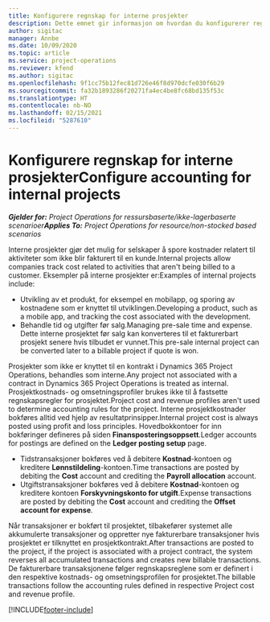 ```yaml
---
title: Konfigurere regnskap for interne prosjekter
description: Dette emnet gir informasjon om hvordan du konfigurerer regnskapspraksiser for interne prosjekter i Project Operations.
author: sigitac
manager: Annbe
ms.date: 10/09/2020
ms.topic: article
ms.service: project-operations
ms.reviewer: kfend
ms.author: sigitac
ms.openlocfilehash: 9f1cc75b12fec81d726e46f8d970dcfe030f6b29
ms.sourcegitcommit: fa32b1893286f20271fa4ec4be8fc68bd135f53c
ms.translationtype: HT
ms.contentlocale: nb-NO
ms.lasthandoff: 02/15/2021
ms.locfileid: "5287610"
---
```

# <a name="configure-accounting-for-internal-projects"></a><span data-ttu-id="cdc43-103">Konfigurere regnskap for interne prosjekter</span><span class="sxs-lookup"><span data-stu-id="cdc43-103">Configure accounting for internal projects</span></span>

<span data-ttu-id="cdc43-104">_**Gjelder for:** Project Operations for ressursbaserte/ikke-lagerbaserte scenarioer_</span><span class="sxs-lookup"><span data-stu-id="cdc43-104">_**Applies To:** Project Operations for resource/non-stocked based scenarios_</span></span>

<span data-ttu-id="cdc43-105">Interne prosjekter gjør det mulig for selskaper å spore kostnader relatert til aktiviteter som ikke blir fakturert til en kunde.</span><span class="sxs-lookup"><span data-stu-id="cdc43-105">Internal projects allow companies track cost related to activities that aren't being billed to a customer.</span></span> <span data-ttu-id="cdc43-106">Eksempler på interne prosjekter er:</span><span class="sxs-lookup"><span data-stu-id="cdc43-106">Examples of internal projects include:</span></span>

- <span data-ttu-id="cdc43-107">Utvikling av et produkt, for eksempel en mobilapp, og sporing av kostnadene som er knyttet til utviklingen.</span><span class="sxs-lookup"><span data-stu-id="cdc43-107">Developing a product, such as a mobile app, and tracking the cost associated with the development.</span></span>
- <span data-ttu-id="cdc43-108">Behandle tid og utgifter før salg.</span><span class="sxs-lookup"><span data-stu-id="cdc43-108">Managing pre-sale time and expense.</span></span> <span data-ttu-id="cdc43-109">Dette interne prosjektet før salg kan konverteres til et fakturerbart prosjekt senere hvis tilbudet er vunnet.</span><span class="sxs-lookup"><span data-stu-id="cdc43-109">This pre-sale internal project can be converted later to a billable project if quote is won.</span></span>

<span data-ttu-id="cdc43-110">Prosjekter som ikke er knyttet til en kontrakt i Dynamics 365 Project Operations, behandles som interne.</span><span class="sxs-lookup"><span data-stu-id="cdc43-110">Any project not associated with a contract in Dynamics 365 Project Operations is treated as internal.</span></span> <span data-ttu-id="cdc43-111">Prosjektkostnads- og omsetningsprofiler brukes ikke til å fastsette regnskapsregler for prosjektet.</span><span class="sxs-lookup"><span data-stu-id="cdc43-111">Project cost and revenue profiles aren't used to determine accounting rules for the project.</span></span> <span data-ttu-id="cdc43-112">Interne prosjektkostnader bokføres alltid ved hjelp av resultatprinsipper.</span><span class="sxs-lookup"><span data-stu-id="cdc43-112">Internal project cost is always posted using profit and loss principles.</span></span> <span data-ttu-id="cdc43-113">Hovedbokkontoer for inn bokføringer defineres på siden **Finansposteringsoppsett**.</span><span class="sxs-lookup"><span data-stu-id="cdc43-113">Ledger accounts for postings are defined on the **Ledger posting setup** page.</span></span>

- <span data-ttu-id="cdc43-114">Tidstransaksjoner bokføres ved å debitere **Kostnad**-kontoen og kreditere **Lønnstildeling**-kontoen.</span><span class="sxs-lookup"><span data-stu-id="cdc43-114">Time transactions are posted by debiting the **Cost** account and crediting the **Payroll allocation** account.</span></span>
- <span data-ttu-id="cdc43-115">Utgiftstransaksjoner bokføres ved å debitere **Kostnad**-kontoen og kreditere kontoen **Forskyvningskonto for utgift**.</span><span class="sxs-lookup"><span data-stu-id="cdc43-115">Expense transactions are posted by debiting the **Cost** account and crediting the **Offset account for expense**.</span></span>

<span data-ttu-id="cdc43-116">Når transaksjoner er bokført til prosjektet, tilbakefører systemet alle akkumulerte transaksjoner og oppretter nye fakturerbare transaksjoner hvis prosjektet er tilknyttet en prosjektkontrakt.</span><span class="sxs-lookup"><span data-stu-id="cdc43-116">After transactions are posted to the project, if the project is associated with a project contract, the system reverses all accumulated transactions and creates new billable transactions.</span></span> <span data-ttu-id="cdc43-117">De fakturerbare transaksjonene følger regnskapsreglene som er definert i den respektive kostnads- og omsetningsprofilen for prosjektet.</span><span class="sxs-lookup"><span data-stu-id="cdc43-117">The billable transactions follow the accounting rules defined in respective Project cost and revenue profile.</span></span>




[!INCLUDE[footer-include](../includes/footer-banner.md)]